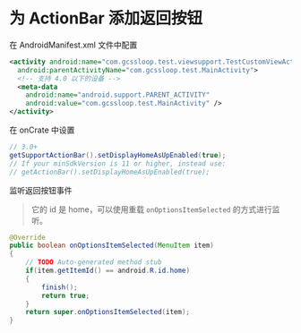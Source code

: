 # 为 ActionBar 添加返回按钮

在 AndroidManifest.xml 文件中配置

``` xml
<activity android:name="com.gcssloop.test.viewsupport.TestCustomViewActivity"
  android:parentActivityName="com.gcssloop.test.MainActivity">
  <!-- 支持 4.0 以下的设备 -->
  <meta-data
    android:name="android.support.PARENT_ACTIVITY"
    android:value="com.gcssloop.test.MainActivity" />
</activity>
```
在 onCrate 中设置

``` java
// 3.0+ 
getSupportActionBar().setDisplayHomeAsUpEnabled(true);
// If your minSdkVersion is 11 or higher, instead use:
// getActionBar().setDisplayHomeAsUpEnabled(true);
```
监听返回按钮事件

> 它的 id 是 home，可以使用重载 `onOptionsItemSelected` 的方式进行监听。

``` java
@Override
public boolean onOptionsItemSelected(MenuItem item)
{
    // TODO Auto-generated method stub
    if(item.getItemId() == android.R.id.home)
    {
        finish();
        return true;
    }
    return super.onOptionsItemSelected(item);
}
```
